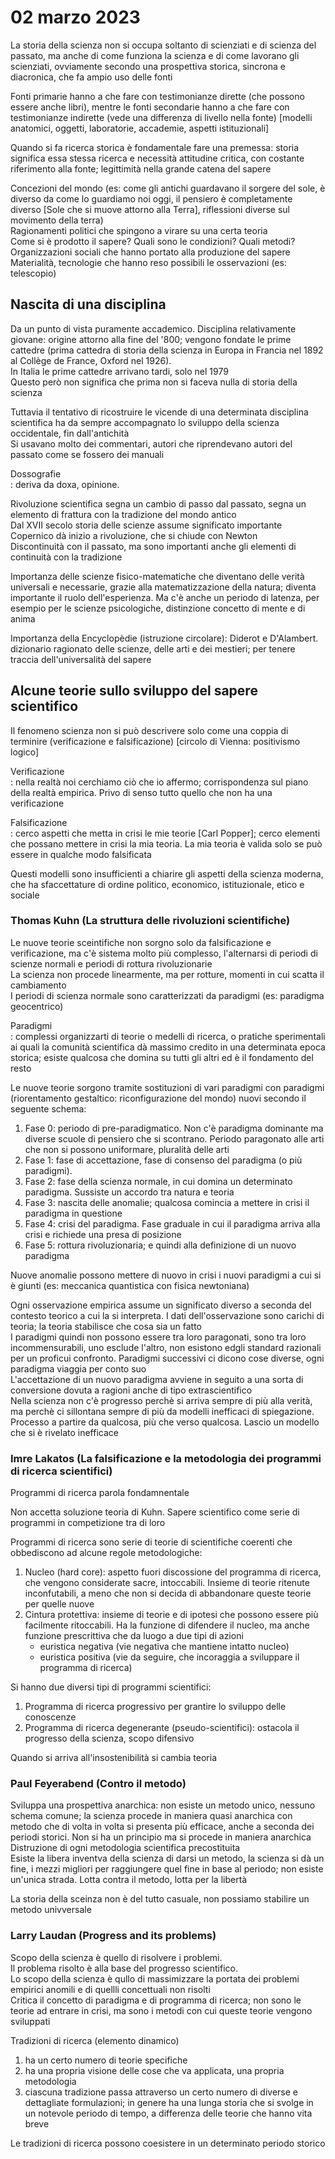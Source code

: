 # 02 marzo 2023

La storia della scienza non si occupa soltanto di scienziati e di scienza del passato, ma anche di come funziona la scienza e di come lavorano gli scienziati, ovviamente secondo una prospettiva storica, sincrona e diacronica, che fa ampio uso delle fonti

Fonti primarie hanno a che fare con testimonianze dirette (che possono essere anche libri), mentre le fonti secondarie hanno a che fare con testimonianze indirette (vede una differenza di livello nella fonte) [modelli anatomici, oggetti, laboratorie, accademie, aspetti istituzionali]

Quando si fa ricerca storica è fondamentale fare una premessa: storia significa essa stessa ricerca e necessità attitudine critica, con costante riferimento alla fonte; legittimità nella grande catena del sapere

Concezioni del mondo (es: come gli antichi guardavano il sorgere del sole, è diverso da come lo guardiamo noi oggi, il pensiero è completamente diverso [Sole che si muove attorno alla Terra], riflessioni diverse sul movimento della terra)  
Ragionamenti politici che spingono a virare su una certa teoria  
Come si è prodotto il sapere? Quali sono le condizioni? Quali metodi?  
Organizzazioni sociali che hanno portato alla produzione del sapere  
Materialità, tecnologie che hanno reso possibili le osservazioni (es: telescopio)  

## Nascita di una disciplina

Da un punto di vista puramente accademico. Disciplina relativamente giovane: origine attorno alla fine del '800; vengono fondate le prime cattedre (prima cattedra di storia della scienza in Europa in Francia nel 1892 al Collège de France, Oxford nel 1926).  
In Italia le prime cattedre arrivano tardi, solo nel 1979  
Questo però non significa che prima non si faceva nulla di storia della scienza

Tuttavia il tentativo di ricostruire le vicende di una determinata disciplina scientifica ha da sempre accompagnato lo sviluppo della scienza occidentale, fin dall'antichità  
Si usavano molto dei commentari, autori che riprendevano autori del passato come se fossero dei manuali  

Dossografie  
: deriva da doxa, opinione. 

Rivoluzione scientifica segna un cambio di passo dal passato, segna un elemento di frattura con la tradizione del mondo antico  
Dal XVII secolo storia delle scienze assume significato importante  
Copernico dà inizio a rivoluzione, che si chiude con Newton  
Discontinuità con il passato, ma sono importanti anche gli elementi di continuità con la tradizione

Importanza delle scienze fisico-matematiche che diventano delle verità universali e necessarie, grazie alla matematizzazione della natura; diventa importante il ruolo dell'esperienza. Ma c'è anche un periodo di latenza, per esempio per le scienze psicologiche, distinzione concetto di mente e di anima

Importanza della Encyclopèdie (istruzione circolare): Diderot e D'Alambert. dizionario ragionato delle scienze, delle arti e dei mestieri; per tenere traccia dell'universalità del sapere

## Alcune teorie sullo sviluppo del sapere scientifico

Il fenomeno scienza non si può descrivere solo come una coppia di terminire (verificazione e falsificazione) [circolo di Vienna: positivismo logico]  

Verificazione  
: nella realtà noi cerchiamo ciò che io affermo; corrispondenza sul piano della realtà empirica. Privo di senso tutto quello che non ha una verificazione 

Falsificazione  
: cerco aspetti che metta in crisi le mie teorie [Carl Popper]; cerco elementi che possano mettere in crisi la mia teoria. La mia teoria è valida solo se può essere in qualche modo falsificata

Questi modelli sono insufficienti a chiarire gli aspetti della scienza moderna, che ha sfaccettature di ordine politico, economico, istituzionale, etico e sociale

### Thomas Kuhn (La struttura delle rivoluzioni scientifiche)  
Le nuove teorie sceintifiche non sorgno solo da falsificazione e verificazione, ma c'è sistema molto più complesso, l'alternarsi di periodi di scienze normali e periodi di rottura rivoluzionarie  
La scienza non procede linearmente, ma per rotture, momenti in cui scatta il cambiamento  
I periodi di scienza normale sono caratterizzati da paradigmi (es: paradigma geocentrico)

Paradigmi  
: complessi organizzarti di teorie o medelli di ricerca, o pratiche sperimentali ai quali la comunità scientifica dà massimo credito in una determinata epoca storica; esiste qualcosa che domina su tutti gli altri ed è il fondamento del resto

Le nuove teorie sorgono tramite sostituzioni di vari paradigmi con paradigmi (riorentamento gestaltico: riconfigurazione del mondo) nuovi secondo il seguente schema:

1. Fase 0: periodo di pre-paradigmatico. Non c'è paradigma dominante ma diverse scuole di pensiero che si scontrano. Periodo paragonato alle arti che non si possono uniformare, pluralità delle arti
1. Fase 1: fase di accettazione, fase di consenso del paradigma (o più paradigmi). 
1. Fase 2: fase della scienza normale, in cui domina un determinato paradigma. Sussiste un accordo tra natura e teoria
1. Fase 3: nascita delle anomalie; qualcosa comincia a mettere in crisi il paradigma in questione
1. Fase 4: crisi del paradigma. Fase graduale in cui il paradigma arriva alla crisi e richiede una presa di posizione
1. Fase 5: rottura rivoluzionaria; e quindi alla definizione di un nuovo paradigma

Nuove anomalie possono mettere di nuovo in crisi i nuovi paradigmi a cui si è giunti (es: meccanica quantistica con fisica newtoniana)

Ogni osservazione empirica assume un significato diverso a seconda del contesto teorico a cui la si interpreta. I dati dell'osservazione sono carichi di teoria; la teoria stabilisce che cosa sia un fatto  
I paradigmi quindi non possono essere tra loro paragonati, sono tra loro incommensurabili, uno esclude l'altro, non esistono edgli standard razionali per un proficui confronto. Paradigmi successivi ci dicono cose diverse, ogni paradigma viaggia per conto suo  
L'accettazione di un nuovo paradigma avviene in seguito a una sorta di conversione dovuta a ragioni anche di tipo extrascientifico  
Nella scienza non c'è progresso perchè si arriva sempre di più alla verità, ma perchè ci sillontana sempre di più da modelli inefficaci di spiegazione. Processo a partire da qualcosa, più che verso qualcosa. Lascio un modello che si è rivelato inefficace

### Imre Lakatos (La falsificazione e la metodologia dei programmi di ricerca scientifici)

Programmi di ricerca parola fondamnentale 

Non accetta soluzione teoria di Kuhn. Sapere scientifico come serie di programmi in competizione tra di loro

Programmi di ricerca sono  serie di teorie di scientifiche coerenti che obbediscono ad alcune regole metodologiche:

1. Nucleo (hard core): aspetto fuori discossione del programma di ricerca, che vengono considerate sacre, intoccabili. Insieme di teorie ritenute inconfutabili, a meno che non si decida di abbandonare queste teorie per quelle nuove
1. Cintura protettiva: insieme di teorie e di ipotesi che possono essere più facilmente ritoccabili. Ha la funzione di difendere il nucleo, ma anche funzione prescrittiva che da luogo a due tipi di azioni
    - euristica negativa (vie negativa che mantiene intatto nucleo)
    - euristica positiva (vie da seguire, che incoraggia a sviluppare il programma di ricerca)

Si hanno due diversi tipi di programmi scientifici: 

1. Programma di ricerca progressivo per grantire lo sviluppo delle conoscenze
2. Programma di ricerca degenerante (pseudo-scientifici): ostacola il progresso della scienza, scopo difensivo    

Quando si arriva all'insostenibilità si cambia teoria

### Paul Feyerabend (Contro il metodo)

Sviluppa una prospettiva anarchica: non esiste un metodo unico, nessuno schema comune; la scienza procede in maniera quasi anarchica con metodo che di volta in volta si presenta più efficace, anche a seconda dei periodi storici. Non si ha un principio ma si procede in maniera anarchica  
Distruzione di ogni metodologia scientifica precostituita  
Esiste la libera inventva della scienza di darsi un metodo, la scienza si dà un fine, i mezzi migliori per raggiungere quel fine in base al periodo; non esiste un'unica strada. Lotta contra il metodo, lotta per la libertà

La storia della sceinza non è del tutto casuale, non possiamo stabilire un metodo univversale

### Larry Laudan (Progress and its problems)

Scopo della scienza è quello di risolvere i problemi.  
Il problema risolto è alla base del progresso scientifico.  
Lo scopo della scienza è qullo di massimizzare la portata dei problemi empirici anomili e di quellli concettuali non risolti  
Critica il concetto di paradigma e di programma di ricerca; non sono le teorie ad entrare in crisi, ma sono i metodi con cui queste teorie vengono sviluppati

Tradizioni di ricerca (elemento dinamico) 

1. ha un certo numero di teorie specifiche
1. ha una propria visione delle cose che va applicata, una propria metodologia
1. ciascuna tradizione passa attraverso un certo numero di diverse e dettagliate formulazioni; in genere ha una lunga storia che si svolge in un notevole periodo di tempo, a differenza delle teorie che hanno vita breve

Le tradizioni di ricerca possono coesistere in un determinato periodo storico
